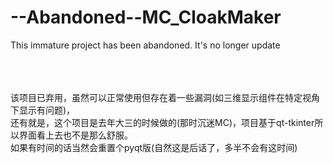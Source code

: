 # --Abandoned--MC_CloakMaker
This immature project has been abandoned. It's no longer update


<br>
<br>
<br>
该项目已弃用，虽然可以正常使用但存在着一些漏洞(如三维显示组件在特定视角下显示有问题)，
<br>还有就是，这个项目是去年大三的时候做的(那时沉迷MC)，项目基于qt-tkinter所以界面看上去也不是那么舒服。
<br>如果有时间的话当然会重置个pyqt版(自然这是后话了，多半不会有这时间)




